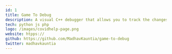 ```yaml
---
id: 1
title: Game To Debug
description: A visual C++ debugger that allows you to track the changes in your code at every step.
tech: python js php
logo: /images/covidhelp-page.png
website: htpps://
github: https://github.com/MadhavKauntia/game-to-debug
twitter: madhavkauntia
---
```

